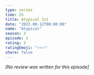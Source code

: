 ```yaml
---
type: series
time: 25
title: Atypical 3x1
date: "2022-08-12T00:00:00"
name: "Atypical"
season: 3
episode: 1
rating: 3
ratingEmoji: "⭐️⭐️⭐️"
share: false
---
```


_[No review was written for this episode]_
